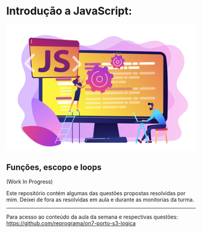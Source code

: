 # Introdução a **JavaScript**:  

[![javascript](./public/images/javascript.jpg)]('https://br.freepik.com/vetores/tecnologia')

## Funções, escopo e loops  

(Work In Progress)

Este repositório contém algumas das questões propostas resolvidas por mim. Deixei de fora as resolvidas em aula e durante as monitorias da turma.

---

Para acesso ao conteúdo da aula da semana e respectivas questões: https://github.com/reprograma/on7-porto-s3-logica